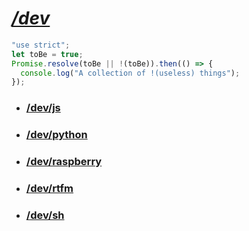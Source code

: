 # *[/dev](https://github.com/lorenzodifuccia/dev#dev)*  
  
```javascript
"use strict";
let toBe = true;
Promise.resolve(toBe || !(toBe)).then(() => {
  console.log("A collection of !(useless) things");
});
```

  * ### [/dev/js](js#javascript)  
  * ### [/dev/python](python#python)  
  * ### [/dev/raspberry](raspberry#raspberry)  
  * ### [/dev/rtfm](rtfm#rtfm)  
  * ### [/dev/sh](sh#bash)  
